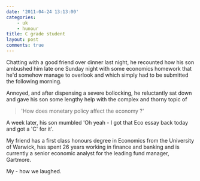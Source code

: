 ```yaml
---
date: '2011-04-24 13:13:00'
categories:
    - uk
    - hunour
title: C grade student
layout: post
comments: true
---
```


Chatting with a good friend over dinner last night, he recounted how
his son ambushed him late one Sunday night with some economics
homework that he'd somehow manage to overlook and which simply had to
be submitted the following morning.

Annoyed, and after dispensing a severe bollocking, he reluctantly sat
down and gave his son some lengthy help with the complex and thorny
topic of

> 'How does monetary policy affect the economy ?'

A week later, his son mumbled 'Oh yeah - I got that Eco essay back
today and got a 'C' for it'.

My friend has a first class honours degree in Economics from the
University of Warwick, has spent 26 years working in finance and
banking and is currently a senior economic analyst for the leading
fund manager, Gartmore.

My - how we laughed.
